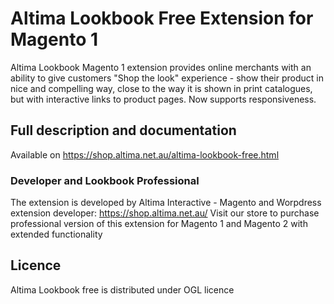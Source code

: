 # Altima Lookbook Free Extension for Magento 1
Altima Lookbook Magento 1 extension provides online merchants with an ability to give customers "Shop the look" experience - show their product in nice and compelling way, close to the way it is shown in print catalogues, but with interactive links to product pages. Now supports responsiveness.

## Full description and documentation 

Available on https://shop.altima.net.au/altima-lookbook-free.html

### Developer and Lookbook Professional

The extension is developed by Altima Interactive - Magento and Worpdress extension developer: https://shop.altima.net.au/
Visit our store to purchase professional version of this extension for Magento 1 and Magento 2 with extended functionality

## Licence

Altima Lookbook free is distributed under OGL licence
